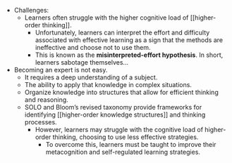 - Challenges:
	- Learners often struggle with the higher cognitive load of [[higher-order thinking]].
		- Unfortunately, learners can interpret the effort and difficulty associated with effective learning as a sign that the methods are ineffective and choose not to use them.
		- This is known as the **misinterpreted-effort hypothesis**. In short, learners sabotage themselves…
- Becoming an expert is not easy.
	- It requires a deep understanding of a subject.
	- The ability to apply that knowledge in complex situations.
	- Organize knowledge into structures that allow for efficient thinking and reasoning.
	- SOLO and Bloom’s revised taxonomy provide frameworks for identifying [[higher-order knowledge structures]] and thinking processes.
		- However, learners may struggle with the cognitive load of higher-order thinking, choosing to use less effective strategies.
			- To overcome this, learners must be taught to improve their metacognition and self-regulated learning strategies.